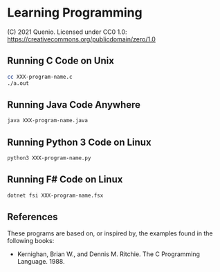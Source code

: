 # Learning Programming

(C) 2021 Quenio. Licensed under CC0 1.0: https://creativecommons.org/publicdomain/zero/1.0

## Running C Code on Unix

```sh
cc XXX-program-name.c
./a.out
```

## Running Java Code Anywhere

```sh
java XXX-program-name.java
```

## Running Python 3 Code on Linux

```sh
python3 XXX-program-name.py
```

## Running F# Code on Linux

```sh
dotnet fsi XXX-program-name.fsx
```

## References

These programs are based on, or inspired by, the examples found in the following books:
- Kernighan, Brian W., and Dennis M. Ritchie. The C Programming Language. 1988.
